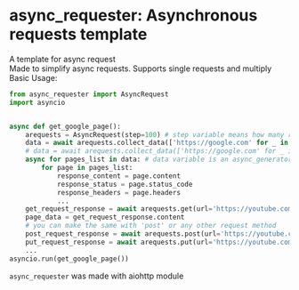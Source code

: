 # async_requester: Asynchronous requests template
A template for async request<br>
Made to simplify async requests. Supports single requests and multiply<br>
Basic Usage:<br>
```python
from async_requester import AsyncRequest 
import asyncio


async def get_google_page():
    arequests = AsyncRequest(step=100) # step variable means how many request will be in a row
    data = await arequests.collect_data(['https://google.com' for _ in range(100)]) # default usage with 'get' request method
    # data = await arequests.collect_data(['https://google.com' for _ in range(100)], method='post') or the same with post or any
    async for pages_list in data: # data variable is an async_generator
        for page in pages_list:
            response_content = page.content
            response_status = page.status_code
            response_headers = page.headers
            ...
    get_request_response = await arequests.get(url='https://youtube.com')
    page_data = get_request_response.content
    # you can make the same with 'post' or any other request method
    post_request_response = await arequests.post(url='https://youtube.com', json='myjson')
    put_request_response = await arequests.put(url='https://youtube.com', data='mydata')
    ...
asyncio.run(get_google_page())
```
`async_requester` was made with aiohttp module
